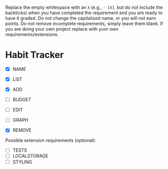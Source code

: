 Replace the empty whitespace with an `X` (e.g., `- [X]`, but do not include the backticks) when you have completed the requirement and you are ready to have it graded. Do not change the capitalized name, or you will not earn points. Do not remove incomplete requirements, simply leave them blank.
If you are doing your own project replace with yuor own requirements/extensions. 

# Habit Tracker
- [X] NAME
- [X] LIST
- [X] ADD
- [ ] BUDGET
- [ ] EDIT
- [ ] GRAPH
- [X] REMOVE


Possible extension requirements (optional):

- [ ] TESTS
- [ ] LOCALSTORAGE
- [ ] STYLING
